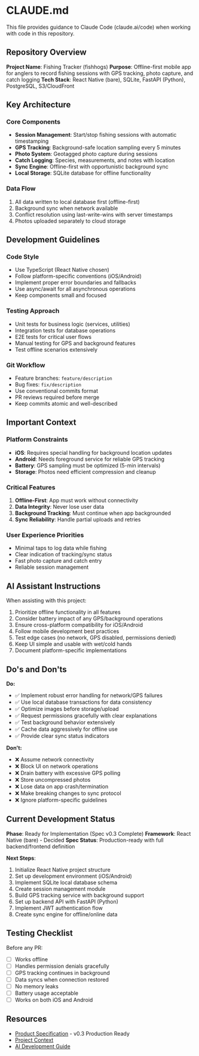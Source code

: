 # CLAUDE.md

This file provides guidance to Claude Code (claude.ai/code) when working with code in this repository.

## Repository Overview

**Project Name**: Fishing Tracker (fishhogs)
**Purpose**: Offline-first mobile app for anglers to record fishing sessions with GPS tracking, photo capture, and catch logging
**Tech Stack**: React Native (bare), SQLite, FastAPI (Python), PostgreSQL, S3/CloudFront

## Key Architecture

### Core Components
- **Session Management**: Start/stop fishing sessions with automatic timestamping
- **GPS Tracking**: Background-safe location sampling every 5 minutes
- **Photo System**: Geotagged photo capture during sessions  
- **Catch Logging**: Species, measurements, and notes with location
- **Sync Engine**: Offline-first with opportunistic background sync
- **Local Storage**: SQLite database for offline functionality

### Data Flow
1. All data written to local database first (offline-first)
2. Background sync when network available
3. Conflict resolution using last-write-wins with server timestamps
4. Photos uploaded separately to cloud storage

## Development Guidelines

### Code Style
- Use TypeScript (React Native chosen)
- Follow platform-specific conventions (iOS/Android)
- Implement proper error boundaries and fallbacks
- Use async/await for all asynchronous operations
- Keep components small and focused

### Testing Approach
- Unit tests for business logic (services, utilities)
- Integration tests for database operations
- E2E tests for critical user flows
- Manual testing for GPS and background features
- Test offline scenarios extensively

### Git Workflow
- Feature branches: `feature/description`
- Bug fixes: `fix/description`
- Use conventional commits format
- PR reviews required before merge
- Keep commits atomic and well-described

## Important Context

### Platform Constraints
- **iOS**: Requires special handling for background location updates
- **Android**: Needs foreground service for reliable GPS tracking
- **Battery**: GPS sampling must be optimized (5-min intervals)
- **Storage**: Photos need efficient compression and cleanup

### Critical Features
1. **Offline-First**: App must work without connectivity
2. **Data Integrity**: Never lose user data
3. **Background Tracking**: Must continue when app backgrounded
4. **Sync Reliability**: Handle partial uploads and retries

### User Experience Priorities
- Minimal taps to log data while fishing
- Clear indication of tracking/sync status
- Fast photo capture and catch entry
- Reliable session management

## AI Assistant Instructions

When assisting with this project:
1. Prioritize offline functionality in all features
2. Consider battery impact of any GPS/background operations
3. Ensure cross-platform compatibility for iOS/Android
4. Follow mobile development best practices
5. Test edge cases (no network, GPS disabled, permissions denied)
6. Keep UI simple and usable with wet/cold hands
7. Document platform-specific implementations

## Do's and Don'ts

**Do:**
- ✅ Implement robust error handling for network/GPS failures
- ✅ Use local database transactions for data consistency
- ✅ Optimize images before storage/upload
- ✅ Request permissions gracefully with clear explanations
- ✅ Test background behavior extensively
- ✅ Cache data aggressively for offline use
- ✅ Provide clear sync status indicators

**Don't:**
- ❌ Assume network connectivity
- ❌ Block UI on network operations
- ❌ Drain battery with excessive GPS polling
- ❌ Store uncompressed photos
- ❌ Lose data on app crash/termination
- ❌ Make breaking changes to sync protocol
- ❌ Ignore platform-specific guidelines

## Current Development Status

**Phase**: Ready for Implementation (Spec v0.3 Complete)
**Framework**: React Native (bare) - Decided
**Spec Status**: Production-ready with full backend/frontend definition

**Next Steps**: 
1. Initialize React Native project structure
2. Set up development environment (iOS/Android)
3. Implement SQLite local database schema
4. Create session management module
5. Build GPS tracking service with background support
6. Set up backend API with FastAPI (Python)
7. Implement JWT authentication flow
8. Create sync engine for offline/online data

## Testing Checklist

Before any PR:
- [ ] Works offline
- [ ] Handles permission denials gracefully  
- [ ] GPS tracking continues in background
- [ ] Data syncs when connection restored
- [ ] No memory leaks
- [ ] Battery usage acceptable
- [ ] Works on both iOS and Android

## Resources

- [Product Specification](specs/fishing_tracker_spec.md) - v0.3 Production Ready
- [Project Context](ai_docs/project_context.md)
- [AI Development Guide](ai_docs/README.md)